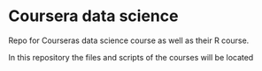 # Coursera data science
Repo for Courseras data science course as well as their R course.

In this repository the files and scripts of the courses will be located
